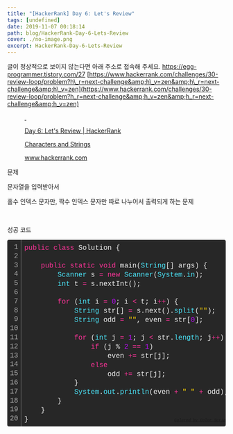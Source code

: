 ```yaml
---
title: "[HackerRank] Day 6: Let's Review"
tags: [undefined]
date: 2019-11-07 00:18:14
path: blog/HackerRank-Day-6-Lets-Review
cover: ./no-image.png
excerpt: HackerRank-Day-6-Lets-Review
---
```

글이 정상적으로 보이지 않는다면 아래 주소로 접속해 주세요.
https://egg-programmer.tistory.com/27
[https://www.hackerrank.com/challenges/30-review-loop/problem?h\_r=next-challenge&amp;h\_v=zen&amp;h\_r=next-challenge&amp;h\_v=zen](https://www.hackerrank.com/challenges/30-review-loop/problem?h_r=next-challenge&amp;h_v=zen&amp;h_r=next-challenge&amp;h_v=zen)

<figure contenteditable="false" data-ke-type="opengraph" data-og-description="Characters and Strings" data-og-host="www.hackerrank.com" data-og-image="https://scrap.kakaocdn.net/dn/8YJVh/hyDBpfrUwD/NBHjwiwSiAf8eYF6LbqWa0/img.jpg?width=1200&amp;height=629&amp;face=241_105_407_286" data-og-source-url="https://www.hackerrank.com/challenges/30-review-loop/problem?h_r=next-challenge&amp;h_v=zen&amp;h_r=next-challenge&amp;h_v=zen" data-og-title="Day 6: Let's Review | HackerRank" data-og-type="website" data-og-url="https://www.hackerrank.com/challenges/30-review-loop/problem" id="og_1573052324365"><a data-source-url="https://www.hackerrank.com/challenges/30-review-loop/problem?h_r=next-challenge&amp;h_v=zen&amp;h_r=next-challenge&amp;h_v=zen" href="https://www.hackerrank.com/challenges/30-review-loop/problem" rel="noopener" target="_blank">
<div class="og-image" style="background-image: url('https://scrap.kakaocdn.net/dn/8YJVh/hyDBpfrUwD/NBHjwiwSiAf8eYF6LbqWa0/img.jpg?width=1200&amp;height=629&amp;face=241_105_407_286');">&nbsp;</div>
<div class="og-text">
<p class="og-title">Day 6: Let's Review | HackerRank</p>
<p class="og-desc">Characters and Strings</p>
<p class="og-host">www.hackerrank.com</p>
</div>
</a></figure>

문제

문자열을 입력받아서

홀수 인덱스 문자만, 짝수 인덱스 문자만 따로 나누어서 출력되게 하는 문제

&nbsp;

성공 코드

<div class="colorscripter-code" style="color: #f0f0f0; font-family: Consolas, 'Liberation Mono', Menlo, Courier, monospace !important; position: relative !important; overflow: auto;">
<table cellpadding="0" cellspacing="0" class="colorscripter-code-table" style="margin: 0; padding: 0; border: none; background-color: #272727; border-radius: 4px;">
<tbody>
<tr>
<td style="padding: 6px; border-right: 2px solid #4f4f4f;">
<div style="margin: 0; padding: 0; word-break: normal; text-align: right; color: #aaa; font-family: Consolas, 'Liberation Mono', Menlo, Courier, monospace !important; line-height: 130%;">
<div style="line-height: 130%;">1</div>
<div style="line-height: 130%;">2</div>
<div style="line-height: 130%;">3</div>
<div style="line-height: 130%;">4</div>
<div style="line-height: 130%;">5</div>
<div style="line-height: 130%;">6</div>
<div style="line-height: 130%;">7</div>
<div style="line-height: 130%;">8</div>
<div style="line-height: 130%;">9</div>
<div style="line-height: 130%;">10</div>
<div style="line-height: 130%;">11</div>
<div style="line-height: 130%;">12</div>
<div style="line-height: 130%;">13</div>
<div style="line-height: 130%;">14</div>
<div style="line-height: 130%;">15</div>
<div style="line-height: 130%;">16</div>
<div style="line-height: 130%;">17</div>
<div style="line-height: 130%;">18</div>
<div style="line-height: 130%;">19</div>
<div style="line-height: 130%;">20</div>
</div>
</td>
<td style="padding: 6px 0; text-align: left;">
<div style="margin: 0; padding: 0; color: #f0f0f0; font-family: Consolas, 'Liberation Mono', Menlo, Courier, monospace !important; line-height: 130%;">
<div style="padding: 0 6px; white-space: pre; line-height: 130%;"><span style="color: #ff3399;">public</span>&nbsp;<span style="color: #ff3399;">class</span>&nbsp;Solution&nbsp;{</div>
<div style="padding: 0 6px; white-space: pre; line-height: 130%;">&nbsp;</div>
<div style="padding: 0 6px; white-space: pre; line-height: 130%;">&nbsp;&nbsp;&nbsp;&nbsp;<span style="color: #ff3399;">public</span>&nbsp;<span style="color: #ff3399;">static</span>&nbsp;<span style="color: #ff3399;">void</span>&nbsp;main(<span style="color: #4be6fa;">String</span>[]&nbsp;args)&nbsp;{</div>
<div style="padding: 0 6px; white-space: pre; line-height: 130%;">&nbsp;&nbsp;&nbsp;&nbsp;&nbsp;&nbsp;&nbsp;&nbsp;<span style="color: #4be6fa;">Scanner</span>&nbsp;s&nbsp;<span style="color: #0086b3;"></span><span style="color: #ff3399;">=</span>&nbsp;<span style="color: #ff3399;">new</span>&nbsp;<span style="color: #4be6fa;">Scanner</span>(<span style="color: #4be6fa;">System</span>.<span style="color: #4be6fa;">in</span>);</div>
<div style="padding: 0 6px; white-space: pre; line-height: 130%;">&nbsp;&nbsp;&nbsp;&nbsp;&nbsp;&nbsp;&nbsp;&nbsp;<span style="color: #4be6fa;">int</span>&nbsp;t&nbsp;<span style="color: #0086b3;"></span><span style="color: #ff3399;">=</span>&nbsp;s.nextInt();</div>
<div style="padding: 0 6px; white-space: pre; line-height: 130%;">&nbsp;</div>
<div style="padding: 0 6px; white-space: pre; line-height: 130%;">&nbsp;&nbsp;&nbsp;&nbsp;&nbsp;&nbsp;&nbsp;&nbsp;<span style="color: #ff3399;">for</span>&nbsp;(<span style="color: #4be6fa;">int</span>&nbsp;i&nbsp;<span style="color: #0086b3;"></span><span style="color: #ff3399;">=</span>&nbsp;<span style="color: #c10aff;">0</span>;&nbsp;i&nbsp;<span style="color: #0086b3;"></span><span style="color: #ff3399;">&lt;</span>&nbsp;t;&nbsp;i<span style="color: #0086b3;"></span><span style="color: #ff3399;">+</span><span style="color: #0086b3;"></span><span style="color: #ff3399;">+</span>)&nbsp;{</div>
<div style="padding: 0 6px; white-space: pre; line-height: 130%;">&nbsp;&nbsp;&nbsp;&nbsp;&nbsp;&nbsp;&nbsp;&nbsp;&nbsp;&nbsp;&nbsp;&nbsp;<span style="color: #4be6fa;">String</span>&nbsp;str[]&nbsp;<span style="color: #0086b3;"></span><span style="color: #ff3399;">=</span>&nbsp;s.next().<span style="color: #4be6fa;">split</span>(<span style="color: #ffd500;">""</span>);</div>
<div style="padding: 0 6px; white-space: pre; line-height: 130%;">&nbsp;&nbsp;&nbsp;&nbsp;&nbsp;&nbsp;&nbsp;&nbsp;&nbsp;&nbsp;&nbsp;&nbsp;<span style="color: #4be6fa;">String</span>&nbsp;odd&nbsp;<span style="color: #0086b3;"></span><span style="color: #ff3399;">=</span>&nbsp;<span style="color: #ffd500;">""</span>,&nbsp;even&nbsp;<span style="color: #0086b3;"></span><span style="color: #ff3399;">=</span>&nbsp;str[<span style="color: #c10aff;">0</span>];</div>
<div style="padding: 0 6px; white-space: pre; line-height: 130%;">&nbsp;</div>
<div style="padding: 0 6px; white-space: pre; line-height: 130%;">&nbsp;&nbsp;&nbsp;&nbsp;&nbsp;&nbsp;&nbsp;&nbsp;&nbsp;&nbsp;&nbsp;&nbsp;<span style="color: #ff3399;">for</span>&nbsp;(<span style="color: #4be6fa;">int</span>&nbsp;j&nbsp;<span style="color: #0086b3;"></span><span style="color: #ff3399;">=</span>&nbsp;<span style="color: #c10aff;">1</span>;&nbsp;j&nbsp;<span style="color: #0086b3;"></span><span style="color: #ff3399;">&lt;</span>&nbsp;str.<span style="color: #4be6fa;">length</span>;&nbsp;j<span style="color: #0086b3;"></span><span style="color: #ff3399;">+</span><span style="color: #0086b3;"></span><span style="color: #ff3399;">+</span>)&nbsp;{</div>
<div style="padding: 0 6px; white-space: pre; line-height: 130%;">&nbsp;&nbsp;&nbsp;&nbsp;&nbsp;&nbsp;&nbsp;&nbsp;&nbsp;&nbsp;&nbsp;&nbsp;&nbsp;&nbsp;&nbsp;&nbsp;<span style="color: #ff3399;">if</span>&nbsp;(j&nbsp;%&nbsp;<span style="color: #c10aff;">2</span>&nbsp;<span style="color: #0086b3;"></span><span style="color: #ff3399;">=</span><span style="color: #0086b3;"></span><span style="color: #ff3399;">=</span>&nbsp;<span style="color: #c10aff;">1</span>)&nbsp;</div>
<div style="padding: 0 6px; white-space: pre; line-height: 130%;">&nbsp;&nbsp;&nbsp;&nbsp;&nbsp;&nbsp;&nbsp;&nbsp;&nbsp;&nbsp;&nbsp;&nbsp;&nbsp;&nbsp;&nbsp;&nbsp;&nbsp;&nbsp;&nbsp;&nbsp;even&nbsp;<span style="color: #0086b3;"></span><span style="color: #ff3399;">+</span><span style="color: #0086b3;"></span><span style="color: #ff3399;">=</span>&nbsp;str[j];</div>
<div style="padding: 0 6px; white-space: pre; line-height: 130%;">&nbsp;&nbsp;&nbsp;&nbsp;&nbsp;&nbsp;&nbsp;&nbsp;&nbsp;&nbsp;&nbsp;&nbsp;&nbsp;&nbsp;&nbsp;&nbsp;<span style="color: #ff3399;">else</span>&nbsp;</div>
<div style="padding: 0 6px; white-space: pre; line-height: 130%;">&nbsp;&nbsp;&nbsp;&nbsp;&nbsp;&nbsp;&nbsp;&nbsp;&nbsp;&nbsp;&nbsp;&nbsp;&nbsp;&nbsp;&nbsp;&nbsp;&nbsp;&nbsp;&nbsp;&nbsp;odd&nbsp;<span style="color: #0086b3;"></span><span style="color: #ff3399;">+</span><span style="color: #0086b3;"></span><span style="color: #ff3399;">=</span>&nbsp;str[j];</div>
<div style="padding: 0 6px; white-space: pre; line-height: 130%;">&nbsp;&nbsp;&nbsp;&nbsp;&nbsp;&nbsp;&nbsp;&nbsp;&nbsp;&nbsp;&nbsp;&nbsp;}</div>
<div style="padding: 0 6px; white-space: pre; line-height: 130%;">&nbsp;&nbsp;&nbsp;&nbsp;&nbsp;&nbsp;&nbsp;&nbsp;&nbsp;&nbsp;&nbsp;&nbsp;<span style="color: #4be6fa;">System</span>.<span style="color: #4be6fa;">out</span>.<span style="color: #4be6fa;">println</span>(even&nbsp;<span style="color: #0086b3;"></span><span style="color: #ff3399;">+</span>&nbsp;<span style="color: #ffd500;">"&nbsp;"</span>&nbsp;<span style="color: #0086b3;"></span><span style="color: #ff3399;">+</span>&nbsp;odd);</div>
<div style="padding: 0 6px; white-space: pre; line-height: 130%;">&nbsp;&nbsp;&nbsp;&nbsp;&nbsp;&nbsp;&nbsp;&nbsp;}</div>
<div style="padding: 0 6px; white-space: pre; line-height: 130%;">&nbsp;&nbsp;&nbsp;&nbsp;}</div>
<div style="padding: 0 6px; white-space: pre; line-height: 130%;">}</div>
</div>
<div style="text-align: right; margin-top: -13px; margin-right: 5px; font-size: 9px; font-style: italic;"><a href="http://colorscripter.com/info#e" rel="noopener" style="color: #4f4f4ftext-decoration:none;" target="_blank">Colored by Color Scripter</a></div>
</td>
<td style="vertical-align: bottom; padding: 0 2px 4px 0;"><a href="http://colorscripter.com/info#e" rel="noopener" style="text-decoration: none; color: white;" target="_blank"><span style="font-size: 9px; word-break: normal; background-color: #4f4f4f; color: white; border-radius: 10px; padding: 1px;">cs</span></a></td>
</tr>
</tbody>
</table>
</div>

&nbsp;